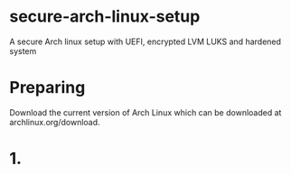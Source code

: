 # secure-arch-linux-setup
A secure Arch linux setup with UEFI, encrypted LVM LUKS and hardened system
# Preparing 
Download the current version of Arch Linux which can be downloaded at archlinux.org/download. 

# 1. 
